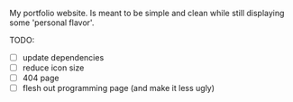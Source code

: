 My portfolio website. Is meant to be simple and clean while still displaying some 'personal flavor'.

TODO:

- [ ] update dependencies
- [ ] reduce icon size
- [ ] 404 page
- [ ] flesh out programming page (and make it less ugly)
